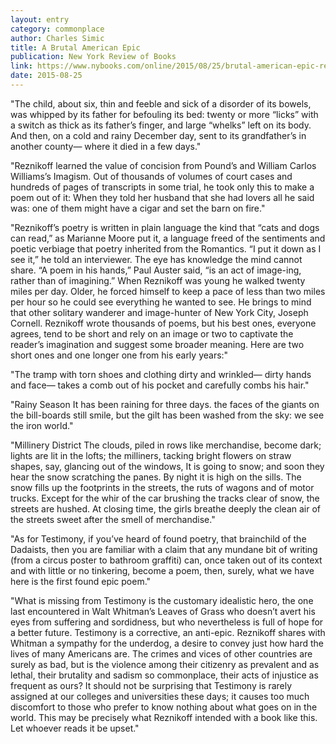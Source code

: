 ```yaml
---
layout: entry
category: commonplace
author: Charles Simic
title: A Brutal American Epic
publication: New York Review of Books
link: https://www.nybooks.com/online/2015/08/25/brutal-american-epic-reznikoff-testimony/
date: 2015-08-25
---
```


"The child, about six, thin and feeble and sick of a disorder of its bowels, was whipped by its father for befouling its bed: twenty or more “licks” with a switch as thick as its father’s finger, and large “whelks” left on its body. And then, on a cold and rainy December day, sent to its grandfather’s in another county— where it died in a few days."

"Reznikoff learned the value of concision from Pound’s and William Carlos Williams’s Imagism. Out of thousands of volumes of court cases and hundreds of pages of transcripts in some trial, he took only this to make a poem out of it: When they told her husband that she had lovers all he said was: one of them might have a cigar and set the barn on fire."

"Reznikoff’s poetry is written in plain language the kind that “cats and dogs can read,” as Marianne Moore put it, a language freed of the sentiments and poetic verbiage that poetry inherited from the Romantics. “I put it down as I see it,” he told an interviewer. The eye has knowledge the mind cannot share. “A poem in his hands,” Paul Auster said, “is an act of image-ing, rather than of imagining.” When Reznikoff was young he walked twenty miles per day. Older, he forced himself to keep a pace of less than two miles per hour so he could see everything he wanted to see. He brings to mind that other solitary wanderer and image-hunter of New York City, Joseph Cornell. Reznikoff wrote thousands of poems, but his best ones, everyone agrees, tend to be short and rely on an image or two to captivate the reader’s imagination and suggest some broader meaning. Here are two short ones and one longer one from his early years:"

"The tramp with torn shoes and clothing dirty and wrinkled— dirty hands and face— takes a comb out of his pocket and carefully combs his hair."

"Rainy Season It has been raining for three days. the faces of the giants on the bill-boards still smile, but the gilt has been washed from the sky: we see the iron world."

"Millinery District The clouds, piled in rows like merchandise, become dark; lights are lit in the lofts; the milliners, tacking bright flowers on straw shapes, say, glancing out of the windows, It is going to snow; and soon they hear the snow scratching the panes. By night it is high on the sills. The snow fills up the footprints in the streets, the ruts of wagons and of motor trucks. Except for the whir of the car brushing the tracks clear of snow, the streets are hushed. At closing time, the girls breathe deeply the clean air of the streets sweet after the smell of merchandise."
 
"As for Testimony, if you’ve heard of found poetry, that brainchild of the Dadaists, then you are familiar with a claim that any mundane bit of writing (from a circus poster to bathroom graffiti) can, once taken out of its context and with little or no tinkering, become a poem, then, surely, what we have here is the first found epic poem."

"What is missing from Testimony is the customary idealistic hero, the one last encountered in Walt Whitman’s Leaves of Grass who doesn’t avert his eyes from suffering and sordidness, but who nevertheless is full of hope for a better future. Testimony is a corrective, an anti-epic. Reznikoff shares with Whitman a sympathy for the underdog, a desire to convey just how hard the lives of many Americans are. The crimes and vices of other countries are surely as bad, but is the violence among their citizenry as prevalent and as lethal, their brutality and sadism so commonplace, their acts of injustice as frequent as ours? It should not be surprising that Testimony is rarely assigned at our colleges and universities these days; it causes too much discomfort to those who prefer to know nothing about what goes on in the world. This may be precisely what Reznikoff intended with a book like this. Let whoever reads it be upset." 
